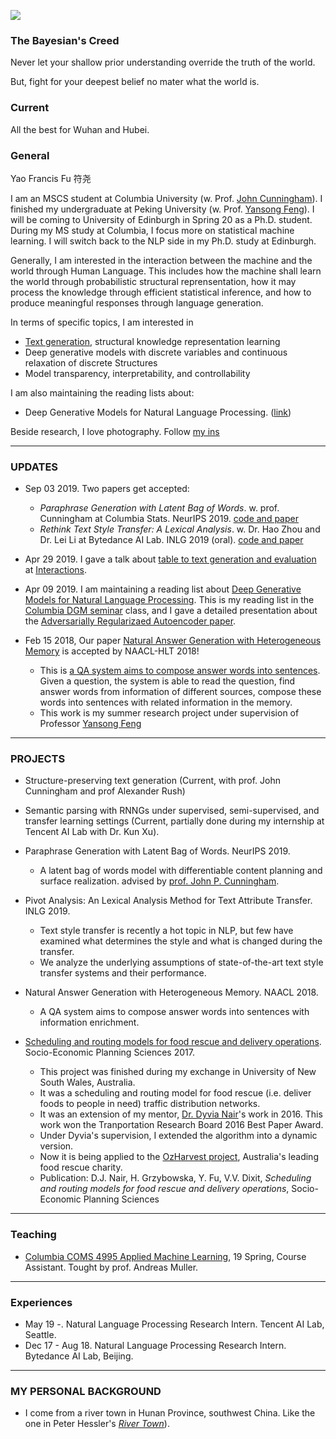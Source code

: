 
![](https://franxyao.github.io/images/ESB.jpg)

### The Bayesian's Creed

Never let your shallow prior understanding override the truth of the world.

But, fight for your deepest belief no mater what the world is. 

### Current
All the best for Wuhan and Hubei.

### General

Yao Francis Fu 符尧 

I am an MSCS student at Columbia University (w. Prof. [John Cunningham](https://stat.columbia.edu/~cunningham/)). I finished my undergraduate at Peking University (w. Prof. [Yansong Feng](https://sites.google.com/site/ysfeng/home)). I will be coming to University of Edinburgh in Spring 20 as a Ph.D. student. During my MS study at Columbia, I focus more on statistical machine learning. I will switch back to the NLP side in my Ph.D. study at Edinburgh. 

Generally, I am interested in the interaction between the machine and the world through Human Language. 
This includes how the machine shall learn the world through probabilistic structural reprensentation, how it may process the knowledge through efficient statistical inference, and how to produce meaningful responses through language generation. 

In terms of specific topics, I am interested in 
* [Text generation](https://franxyao.github.io/blog/yaofu_NLG.pdf), structural knowledge representation learning
* Deep generative models with discrete variables and continuous relaxation of discrete Structures
* Model transparency, interpretability, and controllability

I am also maintaining the reading lists about:
* Deep Generative Models for Natural Language Processing. ([link](https://github.com/franxyao/Deep-Generative-Models-for-Natural-Language-Processing))

Beside research, I love photography. Follow [my ins](https://www.instagram.com/franx_yao/)

-----

### UPDATES

* Sep 03 2019. Two papers get accepted:

  * _Paraphrase Generation with Latent Bag of Words_. w. prof. Cunningham at Columbia Stats. NeurIPS 2019. [code and paper](https://github.com/FranxYao/dgm_latent_bow)
  * _Rethink Text Style Transfer: A Lexical Analysis_. w. Dr. Hao Zhou and Dr. Lei Li at Bytedance AI Lab. INLG 2019 (oral). [code and paper](https://github.com/FranxYao/pivot_analysis)

* Apr 29 2019. I gave a talk about [table to text generation and evaluation](https://franxyao.github.io/blog/on_text_generation_evaluation) at [Interactions](https://www.interactions.com/). 

* Apr 09 2019. I am maintaining a reading list about [Deep Generative Models for Natural Language Processing](https://github.com/franxyao/Deep-Generative-Models-for-Natural-Language-Processing). This is my reading list in the [Columbia DGM seminar](http://stat.columbia.edu/~cunningham/teaching/GR8201/) class, and I gave a detailed presentation about the [Adversarially Regularizaed Autoencoder paper](https://franxyao.github.io/blog/annotated_arae.pdf). 

* Feb 15 2018, Our paper [Natural Answer Generation with Heterogeneous Memory](https://franxyao.github.io/NaturalAnswerGeneration.pdf) is accepted by NAACL-HLT 2018!  

  * This is [a QA system aims to compose answer words into sentences](https://franxyao.github.io/NaturalAnswer.html). Given a question, the system is able to read the question, find answer words from information of different sources, compose these words into sentences with related information in the memory.
  * This work is my summer research project under supervision of Professor [Yansong Feng](https://sites.google.com/site/ysfeng/home)

-----

### PROJECTS
* Structure-preserving text generation (Current, with prof. John Cunningham and prof Alexander Rush)

* Semantic parsing with RNNGs under supervised, semi-supervised, and transfer learning settings (Current, partially done during my internship at Tencent AI Lab with Dr. Kun Xu). 

* Paraphrase Generation with Latent Bag of Words. NeurIPS 2019. 

  * A latent bag of words model with differentiable content planning and surface realization. advised by [prof. John P. Cunningham](https://stat.columbia.edu/~cunningham/).  

* Pivot Analysis: An Lexical Analysis Method for Text Attribute Transfer. INLG 2019.

  * Text style transfer is recently a hot topic in NLP, but few have examined what determines the style and what is changed during the transfer.
  * We analyze the underlying assumptions of state-of-the-art text style transfer systems and their performance. 
  
* Natural Answer Generation with Heterogeneous Memory. NAACL 2018.

  * A QA system aims to compose answer words into sentences with information enrichment. 

* [Scheduling and routing models for food rescue and delivery operations](https://github.com/franxyao/Multi-Vehicle-Multi-Peroid-Dynamic-Tabu-Search/tree/master). Socio-Economic Planning Sciences 2017. 

  * This project was finished during my exchange in University of New South Wales, Australia. 
  * It was a scheduling and routing model for food rescue (i.e. deliver foods to people in need) traffic distribution networks. 
  * It was an extension of my mentor, [Dr. Dyvia Nair](http://www.rciti.unsw.edu.au/staff/divya-nair)'s work in 2016. This work won the Tranportation Research Board 2016 Best Paper Award. 
  * Under Dyvia's supervision, I extended the algorithm into a dynamic version. 
  * Now it is being applied to the [OzHarvest project](http://www.ozharvest.org/), Australia's leading food rescue charity. 
  * Publication: D.J. Nair, H. Grzybowska, Y. Fu, V.V. Dixit, _Scheduling and routing models for food rescue and delivery operations_, Socio-Economic Planning Sciences
  
-----

### Teaching 

* [Columbia COMS 4995 Applied Machine Learning](http://www.cs.columbia.edu/~amueller/comsw4995s19/), 19 Spring, Course Assistant. Tought by prof. Andreas Muller. 


-----

### Experiences

* May 19 -.  Natural Language Processing Research Intern. Tencent AI Lab, Seattle.
* Dec 17 - Aug 18. Natural Language Processing Research Intern. Bytedance AI Lab, Beijing. 

-----

### MY PERSONAL BACKGROUND

* I come from a river town in Hunan Province, southwest China. Like the one in Peter Hessler's [_River Town_](http://www.goodreads.com/book/show/94053.River_Town)). 





